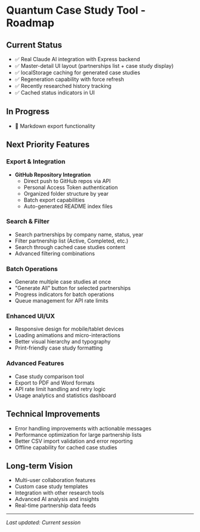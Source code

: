 # Quantum Case Study Tool - Roadmap

## Current Status
- ✅ Real Claude AI integration with Express backend
- ✅ Master-detail UI layout (partnerships list + case study display)
- ✅ localStorage caching for generated case studies
- ✅ Regeneration capability with force refresh
- ✅ Recently researched history tracking
- ✅ Cached status indicators in UI

## In Progress
- 🔄 Markdown export functionality

## Next Priority Features

### Export & Integration
- **GitHub Repository Integration** 
  - Direct push to GitHub repos via API
  - Personal Access Token authentication
  - Organized folder structure by year
  - Batch export capabilities
  - Auto-generated README index files

### Search & Filter
- Search partnerships by company name, status, year
- Filter partnership list (Active, Completed, etc.)
- Search through cached case studies content
- Advanced filtering combinations

### Batch Operations
- Generate multiple case studies at once
- "Generate All" button for selected partnerships
- Progress indicators for batch operations
- Queue management for API rate limits

### Enhanced UI/UX
- Responsive design for mobile/tablet devices
- Loading animations and micro-interactions
- Better visual hierarchy and typography
- Print-friendly case study formatting

### Advanced Features
- Case study comparison tool
- Export to PDF and Word formats
- API rate limit handling and retry logic
- Usage analytics and statistics dashboard

## Technical Improvements
- Error handling improvements with actionable messages
- Performance optimization for large partnership lists
- Better CSV import validation and error reporting
- Offline capability for cached case studies

## Long-term Vision
- Multi-user collaboration features
- Custom case study templates
- Integration with other research tools
- Advanced AI analysis and insights
- Real-time partnership data feeds

---

*Last updated: Current session*
